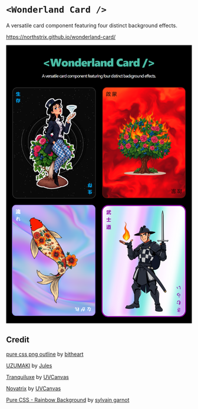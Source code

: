 # `<Wonderland Card />`
A versatile card component featuring four distinct background effects.

https://northstrix.github.io/wonderland-card/

![Alt Wonderland Card Demo](https://raw.githubusercontent.com/Northstrix/wonderland-card/refs/heads/main/demo.png)

## Credit

[pure css png outline](https://codepen.io/schatt3npakt/pen/poLPMZK) by [bitheart](https://codepen.io/schatt3npakt)

[UZUMAKI](https://codepen.io/Alansdead/pen/zxGyOmx) by [Jules](https://codepen.io/Alansdead)

[Tranquiluxe](https://uvcanvas.com/docs/components/tranquiluxe) by [UVCanvas](https://uvcanvas.com/)

[Novatrix](https://uvcanvas.com/docs/components/novatrix) by [UVCanvas](https://uvcanvas.com/)

[Pure CSS - Rainbow Background](https://codepen.io/sylvaingarnot/pen/OJqoXaR) by [sylvain garnot](https://codepen.io/sylvaingarnot)
